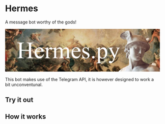 # Hermes
A message bot worthy of the gods!

![](Images/HermesBanner.png)

This bot makes use of the Telegram API, it is however designed to work a bit unconventunal.

## Try it out

## How it works
